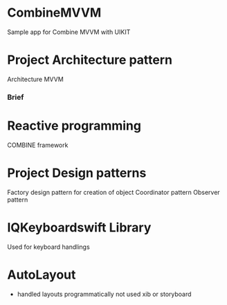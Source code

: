 # CombineMVVM
Sample app for Combine MVVM with UIKIT

# Project Architecture pattern
Architecture MVVM

### Brief
# Reactive programming
COMBINE framework 

# Project Design patterns
Factory design pattern for creation of object 
Coordinator pattern
Observer pattern

# IQKeyboardswift Library
Used for keyboard handlings
 
# AutoLayout 
* handled layouts programmatically not used xib or storyboard

